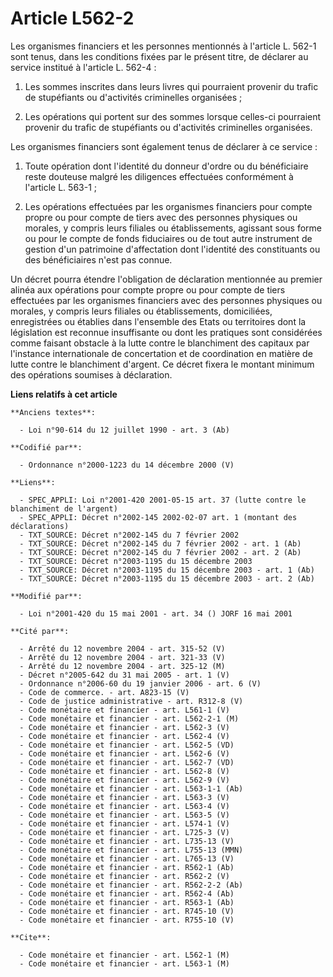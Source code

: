 # Article L562-2

Les organismes financiers et les personnes mentionnés à l'article L. 562-1 sont tenus, dans les conditions fixées par le
présent titre, de déclarer au service institué à l'article L. 562-4 :

1. Les sommes inscrites dans leurs livres qui pourraient provenir du trafic de stupéfiants ou d'activités criminelles
organisées ;

2. Les opérations qui portent sur des sommes lorsque celles-ci pourraient provenir du trafic de stupéfiants ou d'activités
criminelles organisées.

Les organismes financiers sont également tenus de déclarer à ce service :

1. Toute opération dont l'identité du donneur d'ordre ou du bénéficiaire reste douteuse malgré les diligences effectuées
conformément à l'article L. 563-1 ;

2. Les opérations effectuées par les organismes financiers pour compte propre ou pour compte de tiers avec des personnes
physiques ou morales, y compris leurs filiales ou établissements, agissant sous forme ou pour le compte de fonds fiduciaires
ou de tout autre instrument de gestion d'un patrimoine d'affectation dont l'identité des constituants ou des bénéficiaires
n'est pas connue.

Un décret pourra étendre l'obligation de déclaration mentionnée au premier alinéa aux opérations pour compte propre ou pour
compte de tiers effectuées par les organismes financiers avec des personnes physiques ou morales, y compris leurs filiales ou
établissements, domiciliées, enregistrées ou établies dans l'ensemble des Etats ou territoires dont la législation est
reconnue insuffisante ou dont les pratiques sont considérées comme faisant obstacle à la lutte contre le blanchiment des
capitaux par l'instance internationale de concertation et de coordination en matière de lutte contre le blanchiment d'argent.
Ce décret fixera le montant minimum des opérations soumises à déclaration.

**Liens relatifs à cet article**

	**Anciens textes**:

	  - Loi n°90-614 du 12 juillet 1990 - art. 3 (Ab)

	**Codifié par**:

	  - Ordonnance n°2000-1223 du 14 décembre 2000 (V)

	**Liens**:

	  - SPEC_APPLI: Loi n°2001-420 2001-05-15 art. 37 (lutte contre le blanchiment de l'argent)
	  - SPEC_APPLI: Décret n°2002-145 2002-02-07 art. 1 (montant des déclarations)
	  - TXT_SOURCE: Décret n°2002-145 du 7 février 2002
	  - TXT_SOURCE: Décret n°2002-145 du 7 février 2002 - art. 1 (Ab)
	  - TXT_SOURCE: Décret n°2002-145 du 7 février 2002 - art. 2 (Ab)
	  - TXT_SOURCE: Décret n°2003-1195 du 15 décembre 2003
	  - TXT_SOURCE: Décret n°2003-1195 du 15 décembre 2003 - art. 1 (Ab)
	  - TXT_SOURCE: Décret n°2003-1195 du 15 décembre 2003 - art. 2 (Ab)

	**Modifié par**:

	  - Loi n°2001-420 du 15 mai 2001 - art. 34 () JORF 16 mai 2001

	**Cité par**:

	  - Arrêté du 12 novembre 2004 - art. 315-52 (V)
	  - Arrêté du 12 novembre 2004 - art. 321-33 (V)
	  - Arrêté du 12 novembre 2004 - art. 325-12 (M)
	  - Décret n°2005-642 du 31 mai 2005 - art. 1 (V)
	  - Ordonnance n°2006-60 du 19 janvier 2006 - art. 6 (V)
	  - Code de commerce. - art. A823-15 (V)
	  - Code de justice administrative - art. R312-8 (V)
	  - Code monétaire et financier - art. L561-1 (V)
	  - Code monétaire et financier - art. L562-2-1 (M)
	  - Code monétaire et financier - art. L562-3 (V)
	  - Code monétaire et financier - art. L562-4 (V)
	  - Code monétaire et financier - art. L562-5 (VD)
	  - Code monétaire et financier - art. L562-6 (V)
	  - Code monétaire et financier - art. L562-7 (VD)
	  - Code monétaire et financier - art. L562-8 (V)
	  - Code monétaire et financier - art. L562-9 (V)
	  - Code monétaire et financier - art. L563-1-1 (Ab)
	  - Code monétaire et financier - art. L563-3 (V)
	  - Code monétaire et financier - art. L563-4 (V)
	  - Code monétaire et financier - art. L563-5 (V)
	  - Code monétaire et financier - art. L574-1 (V)
	  - Code monétaire et financier - art. L725-3 (V)
	  - Code monétaire et financier - art. L735-13 (V)
	  - Code monétaire et financier - art. L755-13 (MMN)
	  - Code monétaire et financier - art. L765-13 (V)
	  - Code monétaire et financier - art. R562-1 (Ab)
	  - Code monétaire et financier - art. R562-2 (V)
	  - Code monétaire et financier - art. R562-2-2 (Ab)
	  - Code monétaire et financier - art. R562-4 (Ab)
	  - Code monétaire et financier - art. R563-1 (Ab)
	  - Code monétaire et financier - art. R745-10 (V)
	  - Code monétaire et financier - art. R755-10 (V)

	**Cite**:

	  - Code monétaire et financier - art. L562-1 (M)
	  - Code monétaire et financier - art. L563-1 (M)
